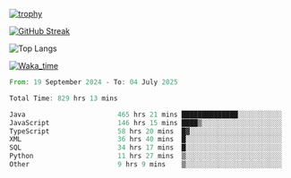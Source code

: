 <!--
**ren-joey/ren-joey** is a ✨ _special_ ✨ repository because its `README.md` (this file) appears on your GitHub profile.

Here are some ideas to get you started:

- 🔭 I’m currently working on ...
- 🌱 I’m currently learning ...
- 👯 I’m looking to collaborate on ...
- 🤔 I’m looking for help with ...
- 💬 Ask me about ...
- 📫 How to reach me: ...
- 😄 Pronouns: ...
- ⚡ Fun fact: ...
-->

[![trophy](https://github-profile-trophy.vercel.app/?username=ren-joey&theme=darkhub&column=5)](https://github.com/ren-joey)

[![GitHub Streak](https://streak-stats.demolab.com/?user=ren-joey&theme=dark)](https://github.com/ren-joey)

![Top Langs](https://github-readme-stats.vercel.app/api/top-langs?username=ren-joey&show_icons=true&layout=compact&locale=en&hide=html,CSS,scss,Pug,Twig&theme=dark)

[![Waka_time](https://github-readme-stats.vercel.app/api/wakatime?username=joeyren&theme=dark)](https://github.com/ren-joey)

<!--START_SECTION:waka-->

```rust
From: 19 September 2024 - To: 04 July 2025

Total Time: 829 hrs 13 mins

Java                       465 hrs 21 mins ██████████████░░░░░░░░░░░   55.51 %
JavaScript                 146 hrs 15 mins ████▒░░░░░░░░░░░░░░░░░░░░   17.45 %
TypeScript                 58 hrs 20 mins  █▓░░░░░░░░░░░░░░░░░░░░░░░   06.96 %
XML                        36 hrs 40 mins  █░░░░░░░░░░░░░░░░░░░░░░░░   04.37 %
SQL                        34 hrs 17 mins  █░░░░░░░░░░░░░░░░░░░░░░░░   04.09 %
Python                     11 hrs 27 mins  ▒░░░░░░░░░░░░░░░░░░░░░░░░   01.37 %
Other                      9 hrs 9 mins    ▒░░░░░░░░░░░░░░░░░░░░░░░░   01.09 %
```

<!--END_SECTION:waka-->
